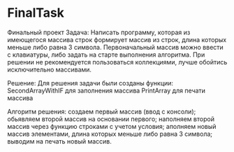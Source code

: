 # FinalTask
Финальный проект
Задача:
Написать программу, которая из имеющегося массива строк формирует массив из строк, длина которых меньше либо равна 3 символа. Первоначальный массив можно ввести с клавиатуры, либо задать на старте выполнения алгоритма.
При решении не рекомендуется пользоваться коллекциями, лучше обойтись исключительно массивами.

Решение:
Для решения задачи были созданы функции:
SecondArrayWithIF для заполнения массива
PrintArray для печати массива

Алгоритм решения:
создаем первый массив (ввод с консоли);
обьявляем второй массив на основании первого;
наполняем второй массив через функцию строками с учетом условия;
аполняем новый массив элементами, длина которых меньше либо равна 3 символа;
выводим на печать новый массив.
